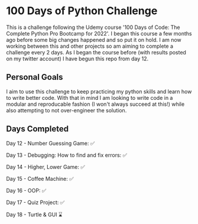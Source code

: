 # 100 Days of Python Challenge

This is a challenge following the Udemy course '100 Days of Code: The Complete Python Pro Bootcamp for 2022'. I began this course a few months ago before some big changes happened and so put it on hold. I am now working between this and other projects so am aiming to complete a challenge every 2 days. As I began the course before (with results posted on my twitter account) I have begun this repo from day 12.

## Personal Goals
I aim to use this challenge to keep practicing my python skills and learn how to write better code. With that in mind I am looking to write code in a modular and reproducable fashion (I won't always succeed at this!) while also attempting to not over-engineer the solution.

## Days Completed

 Day 12 - Number Guessing Game: ✅ 
 
 Day 13 - Debugging: How to find and fix errors: ✅
 
 Day 14 - Higher, Lower Game: ✅
 
 Day 15 - Coffee Machine: ✅
 
 Day 16 - OOP: ✅
 
 Day 17 - Quiz Project: ✅
 
 Day 18 - Turtle & GUI :hourglass:
